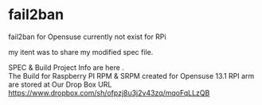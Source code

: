 fail2ban
========

fail2ban for Opensuse currently not exist for RPi

my itent was to share my modified spec file.



  SPEC & Build Project  Info are here .<br>
  The Build for Raspberry PI RPM & SRPM created for Opensuse 13.1 RPI arm <br>
  are stored at Our Drop Box URL https://www.dropbox.com/sh/ofpzj8u3j2v43zq/mqoFqLLzQB <br>
